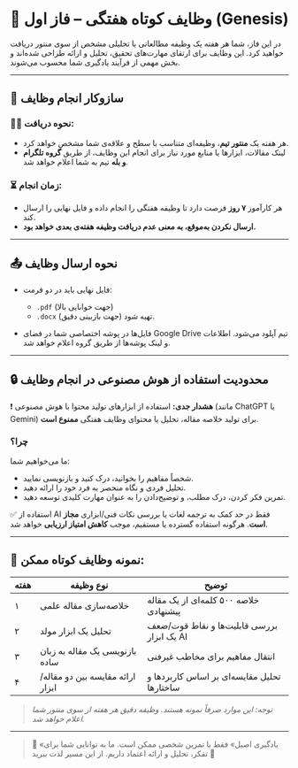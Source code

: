 # 📌 وظایف کوتاه هفتگی – فاز اول (Genesis)

در این فاز، شما هر هفته یک وظیفه مطالعاتی یا تحلیلی مشخص از سوی منتور دریافت خواهید کرد. این وظایف برای ارتقای مهارت‌های تحقیق، تحلیل و ارائه طراحی شده‌اند و بخش مهمی از فرآیند یادگیری شما محسوب می‌شوند.

---

## 📅 سازوکار انجام وظایف

### 🧑‍🏫 نحوه دریافت:
- هر هفته یک **منتور تیم**، وظیفه‌ای متناسب با سطح و علاقه‌ی شما مشخص خواهد کرد.
- لینک مقالات، ابزارها یا منابع مورد نیاز برای انجام این وظایف، از طریق **گروه تلگرام و بله** تیم به شما اعلام خواهد شد.

### ⏳ زمان انجام:
- هر کارآموز **۷ روز** فرصت دارد تا وظیفه هفتگی را انجام داده و فایل نهایی را ارسال کند.
- **ارسال نکردن به‌موقع، به معنی عدم دریافت وظیفه هفته‌ی بعدی خواهد بود.**

---

## 📤 نحوه ارسال وظایف

- فایل نهایی باید در دو فرمت:
  - `.pdf` (جهت خوانایی بالا)
  - `.docx` (جهت بازبینی دقیق)
  تهیه شود.
  
- فایل‌ها در پوشه اختصاصی شما در فضای Google Drive تیم آپلود می‌شود. اطلاعات و لینک پوشه‌ها از طریق گروه اعلام خواهد شد.

---

## 🔒 محدودیت استفاده از هوش مصنوعی در انجام وظایف

❗ **هشدار جدی:** استفاده از ابزارهای تولید محتوا با هوش مصنوعی (مانند ChatGPT یا Gemini) برای تولید خلاصه مقاله، تحلیل یا محتوای وظایف هفتگی **ممنوع است**.

### چرا؟
ما می‌خواهیم شما:
- شخصاً مفاهیم را بخوانید، درک کنید و بازنویسی نمایید.
- تحلیل فردی و نگاه منحصر به فرد خود را ارائه دهید.
- تمرین فکر کردن، درک مطلب، و توضیح‌دادن را به عنوان مهارت کلیدی توسعه دهید.

✅ استفاده از AI فقط در حد کمک به ترجمه لغات یا بررسی نکات فنی/ابزاری **مجاز است**. هرگونه استفاده گسترده یا مستقیم، موجب **کاهش امتیاز ارزیابی** خواهد شد.

---

## 🎯 نمونه وظایف کوتاه ممکن:

| هفته | نوع وظیفه | توضیح |
|------|-----------|-------|
| ۱ | خلاصه‌سازی مقاله علمی | خلاصه ۵۰۰ کلمه‌ای از یک مقاله پیشنهادی |
| ۲ | تحلیل یک ابزار مولد | بررسی قابلیت‌ها و نقاط قوت/ضعف یک ابزار AI |
| ۳ | بازنویسی یک مقاله به زبان ساده | انتقال مفاهیم برای مخاطب غیرفنی |
| ۴ | ارائه مقایسه بین دو مقاله/ابزار | تحلیل مقایسه‌ای بر اساس کاربردها و ساختارها |

> *توجه: این موارد صرفاً نمونه هستند. وظیفه دقیق هر هفته از سوی منتور شما اعلام خواهد شد.*

---

> 📍 «یادگیری اصیل» فقط با تمرین شخصی ممکن است. ما به توانایی شما برای تفکر، تحلیل و ارائه اعتماد داریم. از این مسیر لذت ببرید 🌟

